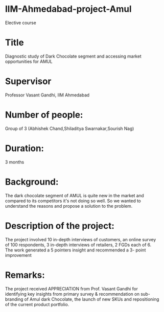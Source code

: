 # IIM-Ahmedabad-project-Amul
Elective course

# Title
Diagnostic study of Dark Chocolate segment and accessing market opportunities for AMUL

# Supervisor
Professor Vasant Gandhi, IIM Ahmedabad

# Number of people: 
Group of 3 (Abhishek Chand,Shiladitya Swarnakar,Sourish Nag) 

# Duration: 
3 months

# Background: 
The dark chocolate segment of AMUL is quite new in the market and compared to its competitors it's not doing so well. So we wanted to understand the reasons and propose a solution to the problem.

# Description of the project:
The project involved 10 in-depth interviews of customers, an online survey of 100 respondents, 3 in-depth interviews of retailers, 2 FGDs each of 6. The work generated a 5 pointers insight and recommended a 3- point improvement

# Remarks: 
The project received APPRECIATION from Prof. Vasant Gandhi for identifying key insights from primary survey & recommendation on sub-branding of Amul dark Chocolate, the launch of new SKUs and repositioning of the current product portfolio.
